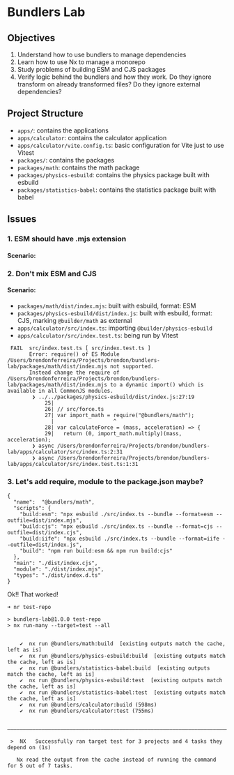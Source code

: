 # Bundlers Lab

## Objectives

1. Understand how to use bundlers to manage dependencies
2. Learn how to use Nx to manage a monorepo
3. Study problems of building ESM and CJS packages
4. Verify logic behind the bundlers and how they work. Do they ignore transform on already transformed files? Do they ignore external dependencies?

## Project Structure

- `apps/`: contains the applications
- `apps/calculator`: contains the calculator application
- `apps/calculator/vite.config.ts`: basic configuration for Vite just to use Vitest
- `packages/`: contains the packages
- `packages/math`: contains the math package
- `packages/physics-esbuild`: contains the physics package built with esbuild
- `packages/statistics-babel`: contains the statistics package built with babel

## Issues

### 1. ESM should have .mjs extension

#### Scenario:

### 2. Don't mix ESM and CJS

#### Scenario:

- `packages/math/dist/index.mjs`: built with esbuild, format: ESM
- `packages/physics-esbuild/dist/index.js`: built with esbuild, format: CJS, marking `@builder/math` as external
- `apps/calculator/src/index.ts`: importing `@builder/physics-esbuild`
- `apps/calculator/src/index.test.ts`: being run by Vitest

```
 FAIL  src/index.test.ts [ src/index.test.ts ]
       Error: require() of ES Module /Users/brendonferreira/Projects/brendon/bundlers-lab/packages/math/dist/index.mjs not supported.
       Instead change the require of /Users/brendonferreira/Projects/brendon/bundlers-lab/packages/math/dist/index.mjs to a dynamic import() which is available in all CommonJS modules.
        ❯ ../../packages/physics-esbuild/dist/index.js:27:19
            25| 
            26| // src/force.ts
            27| var import_math = require("@bundlers/math");
              |                   ^
            28| var calculateForce = (mass, acceleration) => {
            29|   return (0, import_math.multiply)(mass, acceleration);
        ❯ async /Users/brendonferreira/Projects/brendon/bundlers-lab/apps/calculator/src/index.ts:2:31
        ❯ async /Users/brendonferreira/Projects/brendon/bundlers-lab/apps/calculator/src/index.test.ts:1:31
```


### 3. Let's add require, module to the package.json maybe?



```
{
  "name":  "@bundlers/math",
  "scripts": {
    "build:esm": "npx esbuild ./src/index.ts --bundle --format=esm --outfile=dist/index.mjs",
    "build:cjs": "npx esbuild ./src/index.ts --bundle --format=cjs --outfile=dist/index.cjs",
    "build:iife": "npx esbuild ./src/index.ts --bundle --format=iife --outfile=dist/index.js",
    "build": "npm run build:esm && npm run build:cjs"
  },
  "main": "./dist/index.cjs",
  "module": "./dist/index.mjs",
  "types": "./dist/index.d.ts"
}
```

Ok!! That worked! 

```
➜ nr test-repo

> bundlers-lab@1.0.0 test-repo
> nx run-many --target=test --all

 
    ✔  nx run @bundlers/math:build  [existing outputs match the cache, left as is]
    ✔  nx run @bundlers/physics-esbuild:build  [existing outputs match the cache, left as is]
    ✔  nx run @bundlers/statistics-babel:build  [existing outputs match the cache, left as is]
    ✔  nx run @bundlers/physics-esbuild:test  [existing outputs match the cache, left as is]
    ✔  nx run @bundlers/statistics-babel:test  [existing outputs match the cache, left as is]
    ✔  nx run @bundlers/calculator:build (598ms)
    ✔  nx run @bundlers/calculator:test (755ms)

 ————————————————————————————————————————————————————————————————————————————————————————————————————————————————————

 >  NX   Successfully ran target test for 3 projects and 4 tasks they depend on (1s)
 
   Nx read the output from the cache instead of running the command for 5 out of 7 tasks.
```
